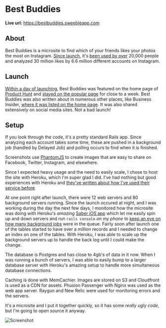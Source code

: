 # Best Buddies

**Live url:** https://bestbuddies.sweebleapp.com

## About

Best Buddies is a microsite to find which of your friends likes your photos the most on Instagram. [Since launch](https://www.producthunt.com/tech/best-buddies), it's [been used by over](https://twitter.com/TylerPearson/status/710349828295790593) 20,000 people and analyzed 30 million likes by 6.6 million different accounts on Instagram. 

## Launch

[Within a day of launching](https://www.dropbox.com/s/sknu4ov8h5vrdno/IMG_5817%202.PNG?dl=0), Best Buddies was featured on the home page of [Product Hunt](https://www.producthunt.com/tech/best-buddies) and [stayed on the popular page](https://www.dropbox.com/s/0im0lsx7oje9pi0/IMG_5835%202.PNG?dl=0) for close to a week. Best Buddies was also written about in numerous other places, like Business Insider, [where it was listed on the home page](https://www.dropbox.com/s/bbq1c6la2r6a4y3/IMG_5824.PNG?dl=0). It was also shared extensively on social media sites. Not a bad launch!

## Setup 

If you look through the code, it's a pretty standard Rails app. Since analyzing each account takes some time, these are pushed in a background job (handled by Delayed Job) and polling occurs to find when it is finished. 

Screenshots use [PhantomJS](http://phantomjs.org) to create images that are easy to share on Facebook, Twitter, Instagram, and elsewhere.

Since I expected heavy usage and the need to easily scale, I chose to host the site with Heroku, which I'm super glad I did. 
I've had nothing but good experiences with Heroku and [they've written about how I've used their service before](https://www.heroku.com/customers/sweeble).

At one point right after launch, there were 12 web servers and 80 background servers running. Since the launch occured at night, and I was working during the day the next few days, I monitored how the microsite was doing with Heroku's *amazing* [Saber iOS app](https://itunes.apple.com/us/app/saber-for-heroku/id991360311?mt=8) which let me easily spin up and down servers and run `rails console` *on my phone* to [keep an eye on how many background jobs](https://www.dropbox.com/s/fceqsag9nxaxct8/IMG_5836.PNG?dl=0) were in the queue. Fairly soon after launch one of the tables started to have over a million records and I needed to change an index on one of the tables. With Heroku, I was able to scale up the background servers up to handle the back log until I could make the change. 

The database is Postgres and has close to 4gb's of data in it now. When I was running a bunch of servers, I was able to easily bump to a larger database server with Heroku's amazing setup to handle more simultaneous database connections. 

Caching is done with MemCachier. Images are stored on S3 and Cloudfront is used as a CDN for assets. Phusion Passenger with Nginx was used as the web app server. Raygun and New Relic were used for monitoring errors and the servers.

It's a microsite and I put it together quickly, so it has some *really ugly code*, but I'm going to open source it anyway.

![Screenshot](http://i.imgur.com/F9JHzsx.png)

